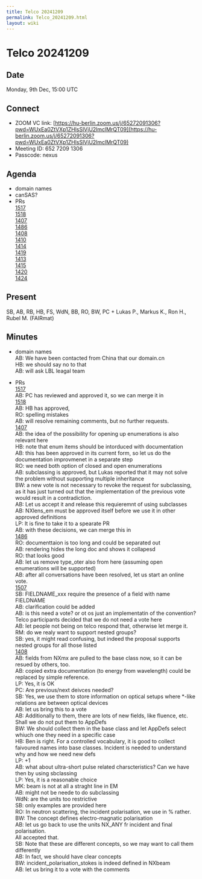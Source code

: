```yaml
---
title: Telco 20241209
permalink: Telco_20241209.html
layout: wiki
---
```

Telco 20241209
==============

Date
----

Monday, 9th Dec, 15:00 UTC


Connect
-------
* ZOOM VC link: [https://hu-berlin.zoom.us/j/65272091306?pwd=WUxEa0ZtVXp1ZHlsSlVjU2lmclMrQT09](https://hu-berlin.zoom.us/j/65272091306?pwd=WUxEa0ZtVXp1ZHlsSlVjU2lmclMrQT09)
* Meeting ID: 652 7209 1306
* Passcode: nexus

Agenda
------
* domain names
* canSAS?
* PRs  
[1517](https://github.com/nexusformat/definitions/pull/1517)  
[1518](https://github.com/nexusformat/definitions/pull/1518)  
[1407](https://github.com/nexusformat/definitions/pull/1407)  
[1486](https://github.com/nexusformat/definitions/pull/1486)  
[1408](https://github.com/nexusformat/definitions/pull/1408)  
[1410](https://github.com/nexusformat/definitions/pull/1410)  
[1414](https://github.com/nexusformat/definitions/pull/1414)  
[1419](https://github.com/nexusformat/definitions/pull/1419)  
[1413](https://github.com/nexusformat/definitions/pull/1413)  
[1415](https://github.com/nexusformat/definitions/pull/1415)  
[1420](https://github.com/nexusformat/definitions/pull/1420)  
[1424](https://github.com/nexusformat/definitions/pull/1424)  


Present
-------
SB, AB, RB, HB, FS, WdN, BB, RO, BW, PC + Lukas P., Markus K., Ron H., Rubel M. (FAIRmat)

Minutes
-------
* domain names  
  AB: We have been contacted from China that our domain.cn  
  HB: we should say no to that  
  AB: will ask LBL leagal team  

* PRs  
[1517](https://github.com/nexusformat/definitions/pull/1517)  
AB: PC has reviewed and approved it, so we can merge it in  
[1518](https://github.com/nexusformat/definitions/pull/1518)  
AB: HB has approved,   
RO: spelling mistakes  
AB: will resolve remaining comments, but no further requests.  
[1407](https://github.com/nexusformat/definitions/pull/1407)  
AB: the idea of the possibility for opening up enumerations is also relevant here  
HB: note that enum items should be intorduced with documentation   
AB: this has been approved in its current form, so let us do the documentation improvmenet in a separate step  
RO: we need both option of closed and open enumerations  
AB: subclassing is approved, but Lukas reported that it may not solve the problem without supporting multiple inheritance  
BW: a new vote is not necessary to revoke the request for subclassing, as it has just turned out that the implementation of the previous vote would result in a contradiction.  
AB: Let us accept it and release this requieremnt of using subclasses  
AB: NXlens_em must be approved itself before we use it in other approved definitions  
LP: It is fine to take it to a spearate PR  
AB: with these decisions, we can merge this in  
[1486](https://github.com/nexusformat/definitions/pull/1486)  
RO: documenttaion is too long and could be separated out  
AB: rendering hides the long doc and shows it collapesd  
RO: that looks good  
AB: let us remove type_oter also from here (assuming open enumerations will be supported)  
AB: after all conversations have been resolved, let us start an online vote.  
[1507](https://github.com/nexusformat/definitions/pull/1507)  
SB: FIELDNAME_xxx require the presence of a field with name FIELDNAME  
AB: clarification could be added  
AB: is this need a vote? or ot os just an implementatin of the convention?  
Telco participants decided that we do not need a vote here  
AB: let people not being on telco respond that, otherwise let merge it.  
RM: do we realy want to support nested groups?  
SB: yes, it might read confusing, but indeed the proposal supports nested groups for all those listed  
[1408](https://github.com/nexusformat/definitions/pull/1408)  
AB: fields from NXmx are pulled to the base class now, so it can be resued by others, too.  
AB: copied extra documentation (to energy from wavelength) could be replaced by simple reference.  
LP: Yes, it is OK  
PC: Are previous/next deivces needed?  
SB: Yes, we use them to store information on optical setups where *-like relations are between optical devices  
AB: let us bring this to a vote  
AB: Additionally to them, there are lots of new fields, like fluence, etc. Shall we do not put them to AppDefs  
BW: We should collect them in the base class and let AppDefs select whiuch one they need in a specific case  
HB: Ben is right. For a controlled vocabulary, it is good to collect faivoured names into base classes. Incident is needed to understand why and how we need new defs  
LP: +1  
AB: what about ultra-short pulse related charscteristics? Can we have then by using sbclassing  
LP: Yes, it is a reasonable choice  
MK: beam is not at all a straght line in EM  
AB: might not be neede to do subclassing  
WdN: are the units too restrictive   
SB: only examples are provided here  
RO: In neutron scattering, the incident polarisation, we use in % rather.  
BW: The concept defines electro-magnatic polarisation   
AB: let us go back to use the units NX_ANY fr incident and final polarisation.    
All accepted that.  
SB: Note that these are different concepts, so we may want to call them differently   
AB: In fact, we should have clear concepts   
BW: incident_polarisation_stokes is indeed defined in NXbeam   
AB: let us bring it to a vote with the comments  

